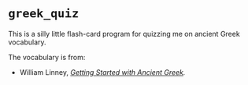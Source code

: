 # `greek_quiz`
This is a silly little flash-card program for quizzing me on ancient Greek
vocabulary.

The vocabulary is from:

*   William Linney, _[Getting Started with Ancient Greek](http://www.gettingstartedwithancientgreek.com)._
